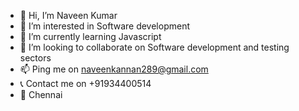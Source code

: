 - 👋 Hi, I’m Naveen Kumar
- 👀 I’m interested in  Software development
- 🌱 I’m currently learning Javascript 
- 💞️ I’m looking to collaborate on Software development and testing sectors
- 📫 Ping me on naveenkannan289@gmail.com
- 📞 Contact  me on +91934400514
- 📍  Chennai

<!---
NaveenKumar2899/NaveenKumar2899 is a ✨ special ✨ repository because its `README.md` (this file) appears on your GitHub profile.
You can click the Preview link to take a look at your changes.
--->
